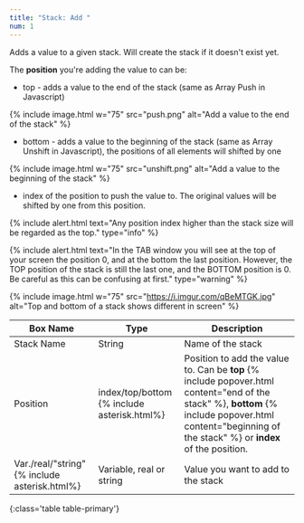 ```yaml
---
title: "Stack: Add "
num: 1
---
```


Adds a value to a given stack. Will create the stack if it doesn't exist yet.

The **position** you're adding the value to can be: 

- top - adds a value to the end of the stack (same as Array Push in Javascript)

{% include image.html w="75" src="push.png" alt="Add a value to the end of the stack" %}

- bottom - adds a value to the beginning of the stack (same as Array Unshift in Javascript), the positions of all elements will shifted by one

{% include image.html w="75" src="unshift.png" alt="Add a value to the beginning of the stack" %}

- index of the position to push the value to. The original values will be shifted by one from this position. 

{% include alert.html text="Any position index higher than the stack size will be regarded as the top." type="info" %} 

{% include alert.html text="In the TAB window you will see at the top of your screen the position 0, and at the bottom the last position. However, the TOP position of the stack is still the last one, and the BOTTOM position is 0. Be careful as this can be confusing at first." type="warning" %}

{% include image.html w="75" src="https://i.imgur.com/qBeMTGK.jpg" alt="Top and bottom of a stack shows different in screen" %}

| Box Name | Type | Description | 
|-------|--------|--------
|Stack Name	|String	| Name of the stack
|Position|index/top/bottom {% include asterisk.html%}|Position to add the value to. Can be **top** {% include popover.html content="end of the stack" %}, **bottom** {% include popover.html content="beginning of the stack" %} or **index** of the position. 
|Var./real/"string" {% include asterisk.html%}| Variable, real or string | Value you want to add to the stack
{:class='table table-primary'}









